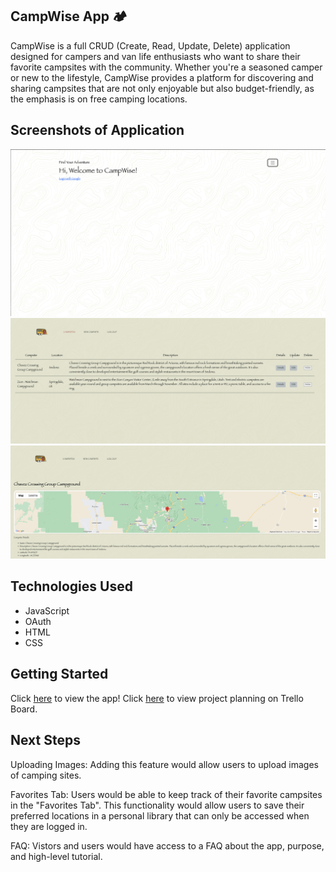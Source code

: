 ## CampWise App 🏕️
CampWise is a full CRUD (Create, Read, Update, Delete) application designed for campers and van life enthusiasts who want to share their favorite campsites with the community. Whether you're a seasoned camper or new to the lifestyle, CampWise provides a platform for discovering and sharing campsites that are not only enjoyable but also budget-friendly, as the emphasis is on free camping locations.

## Screenshots of Application
<img src="/images/Landing_pg.jpg">
<img src="/images/All.jpg">
<img src="/images/map.jpg">

## Technologies Used 
- JavaScript
- OAuth 
- HTML
- CSS

## Getting Started 
Click [here](https://campsite-app-1f55c47c44e7.herokuapp.com) to view the app!
Click [here](https://trello.com/invite/b/uzPKXO9F/ATTI93c5e16877e1b28b9c4c212afb174bd7A67E6C32/project-2-full-stack-crud-app) to view project planning on Trello Board.

## Next Steps 
Uploading Images: 
Adding this feature would allow users to upload images of camping sites. 

Favorites Tab: 
Users would be able to keep track of their favorite campsites in the "Favorites Tab". This functionality would allow users to save their preferred locations in a personal library that can only be accessed when they are logged in. 

FAQ: 
Vistors and users would have access to a FAQ about the app, purpose, and high-level tutorial.  